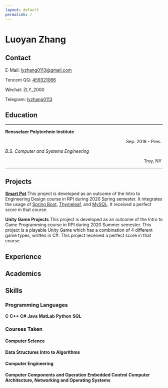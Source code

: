 ```yaml
---
layout: default
permalink: /
---
```


# Luoyan Zhang


## Contact
<i class="fas fa-envelope"></i> E-Mail: <lyzhang0113@gmail.com>

<i class="fab fa-qq"></i> Tencent QQ: [459321066](tencent://message/?uin=459321066&Site=400301.com&Menu=yes)

<i class="fab fa-weixin"></i> Wechat: ZLY_2000

<i class="fab fa-telegram-plane"></i> Telegram: [lyzhang0113](https://t.me/lyzhang0113)

## Education
---

__Rensselaer Polytechnic Institute__

<div style="text-align:right">Sep. 2018 - Pres.&nbsp;</div>

*B.S. Computer and Systems Engineering*

<div style="text-align:right">Troy, NY&nbsp;</div>

---

## Projects
[__Smart Pot__](https://github.com/lyzhang0113/SmartPot)
This project is developed as an outcome of the Intro to Engineering Design course in RPI during 2020 Spring semester.
It integrates the usage of [Spring Boot](https://spring.io/projects/spring-boot), [Thymeleaf](https://www.thymeleaf.org/), and [MySQL](https://www.mysql.com/).
It received a perfect score in that course.

__Unity Game Projects__
This project is developed as an outcome of the Intro to Game Programming course in RPI during 2020 Summer semester.
This project is a playable Unity Game which has a combination of 4 different game types, written in C#.
This project received a perfect score in that course.  


## Experience

## Academics

## Skills

### Programming Languages
__C__
__C++__
__C#__
__Java__
__MatLab__
__Python__
__SQL__

### Courses Taken
#### Computer Science
__Data Structures__
__Intro to Algorithms__
#### Computer Engineering
__Computer Components and Operation__
__Embedded Control__
__Computer Architecture, Networking and Operating Systems__


<script src="https://kit.fontawesome.com/c5f242997a.js" crossorigin="anonymous"></script>